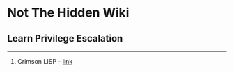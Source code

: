 # Not The Hidden Wiki

## Learn Privilege Escalation
-----

1. Crimson LISP - [link](https://systemweakness.com/crimson-lisp-36d4891437d5?sk=v2%2Fd5af9b99-7a0d-425f-84f9-eaa5475e687e)
